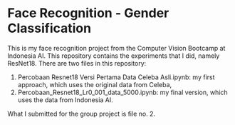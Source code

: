 # Face Recognition - Gender Classification
This is my face recognition project from the Computer Vision Bootcamp at Indonesia AI. This repository contains the experiments that I did, namely ResNet18. There are two files in this repository:
1. Percobaan Resnet18 Versi Pertama Data Celeba Asli.ipynb: my first approach, which uses the original data from Celeba,
2. Percobaan_Resnet18_Lr0_001_data_5000.ipynb: my final version, which uses the data from Indonesia AI.

What I submitted for the group project is file no. 2.

